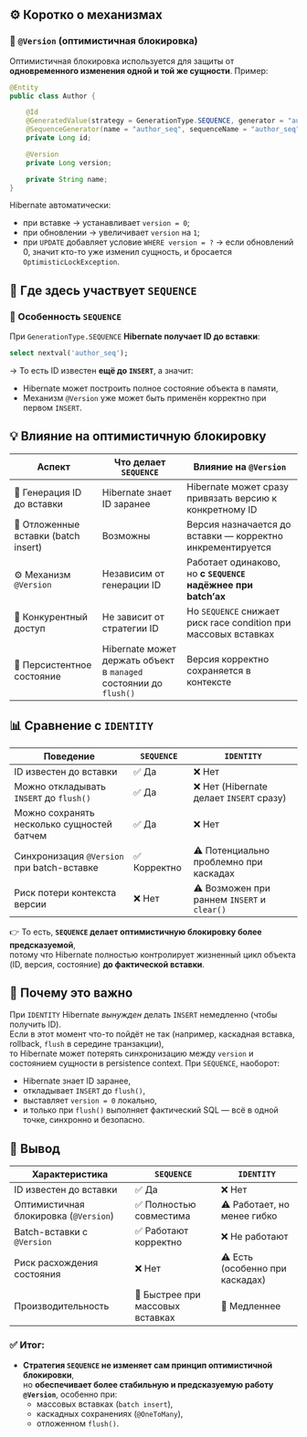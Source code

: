 ## ⚙️ Коротко о механизмах
### 🔹 `@Version` (оптимистичная блокировка)
Оптимистичная блокировка используется для защиты от **одновременного изменения одной и той же сущности**.
Пример:
```java
@Entity
public class Author {

    @Id
    @GeneratedValue(strategy = GenerationType.SEQUENCE, generator = "author_seq")
    @SequenceGenerator(name = "author_seq", sequenceName = "author_seq", allocationSize = 1)
    private Long id;

    @Version
    private Long version;

    private String name;
}
```
Hibernate автоматически:
- при вставке → устанавливает `version = 0`;
- при обновлении → увеличивает `version` на `1`;
- при `UPDATE` добавляет условие `WHERE version = ?` → если обновлений 0, значит кто-то уже изменил сущность, и бросается `OptimisticLockException`.
## 🧩 Где здесь участвует `SEQUENCE`
### 🔸 Особенность `SEQUENCE`
При `GenerationType.SEQUENCE` **Hibernate получает ID до вставки**:
```sql
select nextval('author_seq');
```
→ То есть ID известен **ещё до `INSERT`**, а значит:
- Hibernate может построить полное состояние объекта в памяти,
- Механизм `@Version` уже может быть применён корректно при первом `INSERT`.
## 💡 Влияние на оптимистичную блокировку

|Аспект|Что делает `SEQUENCE`|Влияние на `@Version`|
|---|---|---|
|🧮 Генерация ID до вставки|Hibernate знает ID заранее|Hibernate может сразу привязать версию к конкретному ID|
|🧩 Отложенные вставки (batch insert)|Возможны|Версия назначается до вставки — корректно инкрементируется|
|⚙️ Механизм `@Version`|Независим от генерации ID|Работает одинаково, но **с `SEQUENCE` надёжнее при batch’ах**|
|🧵 Конкурентный доступ|Не зависит от стратегии ID|Но `SEQUENCE` снижает риск race condition при массовых вставках|
|🔄 Персистентное состояние|Hibernate может держать объект в `managed` состоянии до `flush()`|Версия корректно сохраняется в контексте|
## 📊 Сравнение с `IDENTITY`

|Поведение|`SEQUENCE`|`IDENTITY`|
|---|---|---|
|ID известен до вставки|✅ Да|❌ Нет|
|Можно откладывать `INSERT` до `flush()`|✅ Да|❌ Нет (Hibernate делает `INSERT` сразу)|
|Можно сохранять несколько сущностей батчем|✅ Да|❌ Нет|
|Синхронизация `@Version` при batch-вставке|✅ Корректно|⚠️ Потенциально проблемно при каскадах|
|Риск потери контекста версии|❌ Нет|⚠️ Возможен при раннем `INSERT` и `clear()`|
👉 То есть, **`SEQUENCE` делает оптимистичную блокировку более предсказуемой**,  
потому что Hibernate полностью контролирует жизненный цикл объекта (ID, версия, состояние) **до фактической вставки**.
## 🧠 Почему это важно
При `IDENTITY` Hibernate _вынужден_ делать `INSERT` немедленно (чтобы получить ID).  
Если в этот момент что-то пойдёт не так (например, каскадная вставка, rollback, `flush` в середине транзакции),  
то Hibernate может потерять синхронизацию между `version` и состоянием сущности в persistence context.
При `SEQUENCE`, наоборот:
- Hibernate знает ID заранее,
- откладывает `INSERT` до `flush()`,
- выставляет `version = 0` локально,
- и только при `flush()` выполняет фактический SQL — всё в одной точке, синхронно и безопасно.
## 🧩 Вывод

|Характеристика|`SEQUENCE`|`IDENTITY`|
|---|---|---|
|ID известен до вставки|✅ Да|❌ Нет|
|Оптимистичная блокировка (`@Version`)|✅ Полностью совместима|⚠️ Работает, но менее гибко|
|Batch-вставки с `@Version`|✅ Работают корректно|❌ Не работают|
|Риск расхождения состояния|❌ Нет|⚠️ Есть (особенно при каскадах)|
|Производительность|🚀 Быстрее при массовых вставках|🐢 Медленнее|
### ✅ Итог:
- **Стратегия `SEQUENCE` не изменяет сам принцип оптимистичной блокировки**,  
    но **обеспечивает более стабильную и предсказуемую работу `@Version`**, особенно при:
    - массовых вставках (`batch insert`),
    - каскадных сохранениях (`@OneToMany`),
    - отложенном `flush()`.